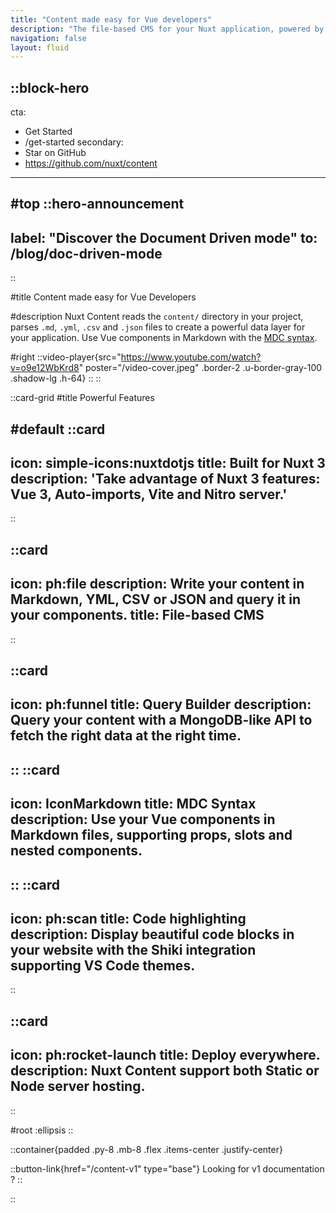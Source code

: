 ```yaml
---
title: "Content made easy for Vue developers"
description: "The file-based CMS for your Nuxt application, powered by Markdown and Vue components."
navigation: false
layout: fluid
---
```


::block-hero
---
cta:
  - Get Started
  - /get-started
secondary:
  - Star on GitHub
  - https://github.com/nuxt/content
---

#top
  ::hero-announcement
  ---
  label: "Discover the Document Driven mode"
  to: /blog/doc-driven-mode
  ---
  ::

#title
Content made easy for Vue Developers

#description
Nuxt Content reads the `content/` directory in your project, parses `.md`, `.yml`, `.csv` and `.json` files to create a powerful data layer for your application. Use Vue components in Markdown with the [MDC syntax](/guide/writing/mdc).

#right
::video-player{src="https://www.youtube.com/watch?v=o9e12WbKrd8" poster="/video-cover.jpeg" .border-2 .u-border-gray-100 .shadow-lg .h-64}
::
::

::card-grid
#title
Powerful Features

#default
  ::card
  ---
  icon: simple-icons:nuxtdotjs
  title: Built for Nuxt 3
  description: 'Take advantage of Nuxt 3 features: Vue 3, Auto-imports, Vite and Nitro server.'
  ---
  ::

  ::card
  ---
  icon: ph:file
  description: Write your content in Markdown, YML, CSV or JSON and query it in your components.
  title: File-based CMS
  ---
  ::

  ::card
  ---
  icon: ph:funnel
  title: Query Builder
  description: Query your content with a MongoDB-like API to fetch the right data at the right time.
  ---
  ::
  ::card
  ---
  icon: IconMarkdown
  title: MDC Syntax
  description: Use your Vue components in Markdown files, supporting props, slots and nested components.
  ---
  ::
  ::card
  ---
  icon: ph:scan
  title: Code highlighting
  description: Display beautiful code blocks in your website with the Shiki integration supporting VS Code themes.
  ---
  ::

  ::card
  ---
  icon: ph:rocket-launch
  title: Deploy everywhere.
  description: Nuxt Content support both Static or Node server hosting.
  ---
  ::

#root
:ellipsis
::

::container{padded .py-8 .mb-8 .flex .items-center .justify-center}

  ::button-link{href="/content-v1" type="base"}
  Looking for v1 documentation ?
  ::

::
